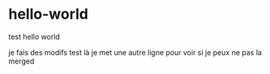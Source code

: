 # hello-world
test hello world

je fais des modifs test
là je met une autre ligne pour voir si je peux ne pas la merged
